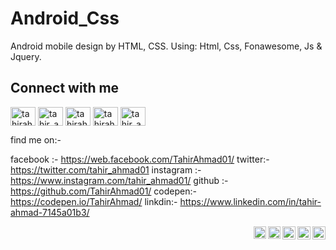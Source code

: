 # Android_Css

Android mobile design by HTML, CSS. Using: Html, Css, Fonawesome, Js & Jquery.

## Connect with me
<p align="left">
  <a href="https://codepen.io/tahirahmad" target="blank"><img align="center" src="https://raw.githubusercontent.com/rahuldkjain/github-profile-readme-generator/master/src/images/icons/Social/codepen.svg" alt="tahirahmad" height="30" width="40" /></a>
  <a href="https://twitter.com/tahir_ahmad01" target="blank"><img align="center" src="https://raw.githubusercontent.com/rahuldkjain/github-profile-readme-generator/master/src/images/icons/Social/twitter.svg" alt="tahir_ahmad01" height="30" width="40" /></a>
  <a href="https://linkedin.com/in/tahirahmad01" target="blank"><img align="center" src="https://raw.githubusercontent.com/rahuldkjain/github-profile-readme-generator/master/src/images/icons/Social/linked-in-alt.svg" alt="tahirahmad01" height="30" width="40" /></a>
  <a href="https://fb.com/tahirahmad01" target="blank"><img align="center" src="https://raw.githubusercontent.com/rahuldkjain/github-profile-readme-generator/master/src/images/icons/Social/facebook.svg" alt="tahirahmad01" height="30" width="40" /></a>
  <a href="https://instagram.com/tahir_ahmad01" target="blank"><img align="center" src="https://raw.githubusercontent.com/rahuldkjain/github-profile-readme-generator/master/src/images/icons/Social/instagram.svg" alt="tahir_ahmad01" height="30" width="40" /></a>
</p>

find me on:-

facebook :- https://web.facebook.com/TahirAhmad01/
twitter:- https://twitter.com/tahir_ahmad01
instagram :- https://www.instagram.com/tahir_ahmad01/
github :- https://github.com/TahirAhmad01/
codepen:- https://codepen.io/TahirAhmad/
linkdin:- https://www.linkedin.com/in/tahir-ahmad-7145a01b3/

<a href="https://codepen.io/tahirahmad">
  <img align="right" alt="Tahir Ahmad | Codepen" width="21px" src="https://raw.githubusercontent.com/rahuldkjain/github-profile-readme-generator/master/src/images/icons/Social/codepen.svg" alt="tahirahmad" />
</a>
<a href="https://twitter.com/tahir_ahmad01">
  <img align="right" alt="Tahir Ahmad | Twitter" width="21px" src="https://raw.githubusercontent.com/anuraghazra/anuraghazra/master/assets/twitter.svg" />
</a>
<a href="https://instagram.com/tahir_ahmad01">
  <img align="right" alt="Tahir Ahmad | instagram" width="21px" src="https://raw.githubusercontent.com/rahuldkjain/github-profile-readme-generator/master/src/images/icons/Social/instagram.svg" alt="tahir_ahmad01" />
</a>
<a href="https://linkedin.com/in/tahirahmad01">
  <img align="right" alt="Tahir Ahmad | Linkedin" width="20px" src="https://raw.githubusercontent.com/rahuldkjain/github-profile-readme-generator/master/src/images/icons/Social/linked-in-alt.svg" alt="tahirahmad01" />
</a>
<a href="https://fb.com/tahirahmad01">
  <img align="right" alt="Tahir Ahmad | Facebook" width="20px" src="https://raw.githubusercontent.com/rahuldkjain/github-profile-readme-generator/master/src/images/icons/Social/facebook.svg" alt="tahirahmad01" />
</a>
